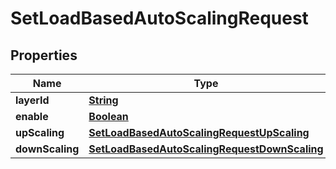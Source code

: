 

# SetLoadBasedAutoScalingRequest


## Properties

| Name | Type | Description | Notes |
|------------ | ------------- | ------------- | -------------|
|**layerId** | [**String**](String.md) |  |  |
|**enable** | [**Boolean**](Boolean.md) |  |  [optional] |
|**upScaling** | [**SetLoadBasedAutoScalingRequestUpScaling**](SetLoadBasedAutoScalingRequestUpScaling.md) |  |  [optional] |
|**downScaling** | [**SetLoadBasedAutoScalingRequestDownScaling**](SetLoadBasedAutoScalingRequestDownScaling.md) |  |  [optional] |



